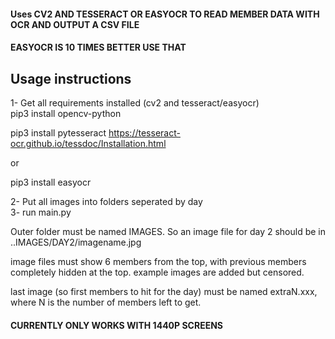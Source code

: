 #### Uses CV2 AND TESSERACT OR EASYOCR TO READ MEMBER DATA WITH OCR AND OUTPUT A CSV FILE

#### EASYOCR IS 10 TIMES BETTER USE THAT

## Usage instructions

1- Get all requirements installed (cv2 and tesseract/easyocr)  
pip3 install opencv-python   

pip3 install pytesseract
https://tesseract-ocr.github.io/tessdoc/Installation.html   

or

pip3 install easyocr


2- Put all images into folders seperated by day   
3- run main.py   

Outer folder must be named IMAGES. So an image file for day 2 should be in ..IMAGES/DAY2/imagename.jpg

image files must show 6 members from the top, with previous members completely hidden at the top. example images are added but censored.

last image (so first members to hit for the day) must be named extraN.xxx, where N is the number of members left to get.

#### CURRENTLY ONLY WORKS WITH 1440P SCREENS
